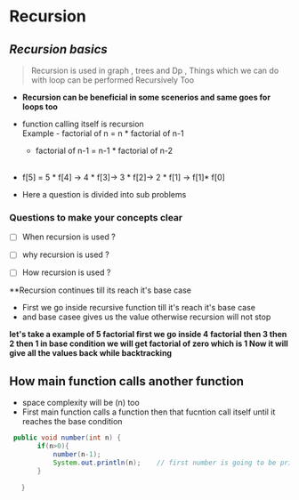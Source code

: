 # Recursion 

##  *Recursion basics*


>Recursion is used in graph , trees and Dp  ,  Things which we can do with loop can be performed Recursively Too 


* **Recursion can be beneficial in some scenerios and same goes for loops too** 

* function calling itself is recursion   <br/>
    Example -  factorial  of n =  n * factorial of n-1
    * factorial of n-1 =  n-1 * factorial of n-2  <br/><br/>
* f[5] = 5 * f[4] -> 4 * f[3]-> 3 * f[2]-> 2 * f[1]  -> f[1]* f[0]

* Here a question is divided into sub problems


### Questions to make your concepts clear

- [ ] When recursion is used ?
- [ ] why recursion is used ?
- [ ] How  recursion is used ?


**Recursion continues till its reach it's base case

* First we go inside recursive function till it's reach it's base case 
* and base casee gives us the value otherwise recursion will not stop
 
**let's take a example of 5 factorial first we go inside 4 factorial then 3 then 2 then 1  in base condition we will get factorial of zero which is 1 Now it will give all the values back  while backtracking**  <br/> 

## How main function calls  another function

* space complexity will be (n) too
* First main function calls a function then that fucntion call itself until it reaches the base condition
 
 ```java
  public void number(int n) {
        if(n>0){
            number(n-1); 
            System.out.println(n);    // first number is going to be printed till n-1 then n 
        }
        
    }
